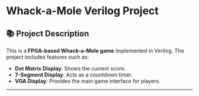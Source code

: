 # Whack-a-Mole Verilog Project

## 📚 Project Description
This is a **FPGA-based Whack-a-Mole game** implemented in Verilog. The project includes features such as:
- **Dot Matrix Display**: Shows the current score.
- **7-Segment Display**: Acts as a countdown timer.
- **VGA Display**: Provides the main game interface for players.
---
